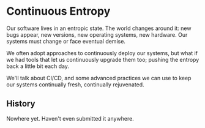# Continuous Entropy

Our software lives in an entropic state. The world changes around it: new bugs appear, new versions, new operating systems, new hardware. Our systems must change or face eventual demise.

We often adopt approaches to continuously deploy our systems, but what if we had tools that let us continuously upgrade them too; pushing the entropy back a little bit each day.

We'll talk about CI/CD, and some advanced practices we can use to keep our systems continually fresh, continually rejuvenated.

## History

Nowhere yet. Haven't even submitted it anywhere.

